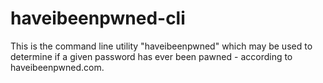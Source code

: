 # haveibeenpwned-cli
This is the command line utility "haveibeenpwned" which may be used to determine if a given password  has ever been pawned - according to haveibeenpwned.com.